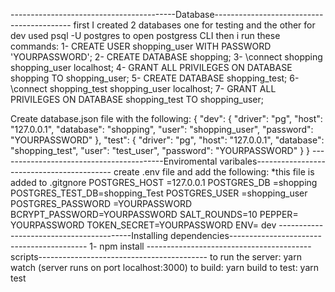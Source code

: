 -----------------------------------------Database------------------------------------------
first I created 2 databases one for testing and the other for dev 
used psql -U postgres to open postgress CLI
then i run these commands: 
1- CREATE USER shopping_user WITH PASSWORD 'YOURPASSWORD';
2- CREATE DATABASE shopping;
3- \connect shopping shopping_user localhost;
4- GRANT ALL PRIVILEGES ON DATABASE shopping TO shopping_user;
5- CREATE DATABASE shopping_test;
6- \connect shopping_test shopping_user localhost;
7- GRANT ALL PRIVILEGES ON DATABASE shopping_test TO shopping_user;

Create database.json file with the following: 
{
  "dev": {
    "driver": "pg",
    "host": "127.0.0.1",
    "database": "shopping",
    "user": "shopping_user",
    "password": "YOURPASSWORD"
  },
  "test": {
    "driver": "pg",
    "host": "127.0.0.1",
    "database": "shopping_test",
    "user": "test_user",
    "password": "YOURPASSWORD"
  }
}
-----------------------------------------Enviromental varibales------------------------------------------
create .env file and add the following: 
*this file is added to .gitgnore
POSTGRES_HOST =127.0.0.1
POSTGRES_DB =shopping
POSTGRES_TEST_DB=shopping_Test
POSTGRES_USER =shopping_user
POSTGRES_PASSWORD =YOURPASSWORD
BCRYPT_PASSWORD=YOURPASSWORD 
SALT_ROUNDS=10
PEPPER= YOURPASSWORD
TOKEN_SECRET=YOURPASSWORD
ENV= dev
-----------------------------------------Installing dependencies------------------------------------------
1- npm install
-----------------------------------------scripts------------------------------------------
to run the server: yarn watch 
(server runs on port localhost:3000)
to build: yarn build 
to test: yarn test

